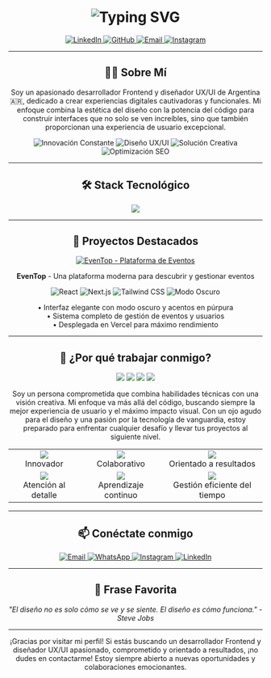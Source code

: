 <h1 align="center">
  <img src="https://readme-typing-svg.herokuapp.com?font=Fira+Code&size=30&duration=3000&pause=1000&color=8A2BE2&center=true&vCenter=true&width=435&lines=Hola%2C+Soy+Leonel;Desarrollador+Frontend" alt="Typing SVG" />
</h1>

<p align="center">
  <a href="https://linkedin.com/in/leonelgonzalez" target="_blank">
    <img src="https://img.shields.io/badge/LinkedIn-0077B5?style=for-the-badge&logo=linkedin&logoColor=white" alt="LinkedIn" />
  </a>
  <a href="https://github.com/leonelgonzalez" target="_blank">
    <img src="https://img.shields.io/badge/GitHub-100000?style=for-the-badge&logo=github&logoColor=white" alt="GitHub" />
  </a>
  <a href="mailto:leonel.gonzalez.dev@gmail.com">
    <img src="https://img.shields.io/badge/Email-D14836?style=for-the-badge&logo=gmail&logoColor=white" alt="Email" />
  </a>
  <a href="https://www.instagram.com/leonel_gnzz" target="_blank">
    <img src="https://img.shields.io/badge/Instagram-E4405F?style=for-the-badge&logo=instagram&logoColor=white" alt="Instagram" />
  </a>
</p>

<hr/>

<h2 align="center">👨‍💻 Sobre Mí</h2>

<p align="center">
Soy un apasionado desarrollador Frontend y diseñador UX/UI de Argentina 🇦🇷, dedicado a crear experiencias digitales cautivadoras y funcionales. Mi enfoque combina la estética del diseño con la potencia del código para construir interfaces que no solo se ven increíbles, sino que también proporcionan una experiencia de usuario excepcional.
</p>

<p align="center">
  <img src="https://img.shields.io/badge/🚀%20Innovación%20Constante-8A2BE2?style=for-the-badge" alt="Innovación Constante" />
  <img src="https://img.shields.io/badge/🎨%20Diseño%20UX/UI-FF69B4?style=for-the-badge" alt="Diseño UX/UI" />
  <img src="https://img.shields.io/badge/💡%20Solución%20Creativa-00CED1?style=for-the-badge" alt="Solución Creativa" />
  <img src="https://img.shields.io/badge/📊%20Optimización%20SEO-32CD32?style=for-the-badge" alt="Optimización SEO" />
</p>

<hr/>

<h2 align="center">🛠️ Stack Tecnológico</h2>

<div align="center">
  <img src="https://skillicons.dev/icons?i=html,css,js,ts,react,nextjs,tailwind,nodejs,express,figma&perline=5" />
</div>

<hr/>

<h2 align="center">🌟 Proyectos Destacados</h2>

<div align="center">
  <a href="https://eventop-frontend.vercel.app/" target="_blank">
    <img src="https://github-readme-stats.vercel.app/api/pin/?username=leonelgonzalez&repo=eventop-frontend&theme=midnight-purple" alt="EvenTop - Plataforma de Eventos" />
  </a>
</div>

<p align="center">
  <strong>EvenTop</strong> - Una plataforma moderna para descubrir y gestionar eventos
</p>

<p align="center">
  <img src="https://img.shields.io/badge/React-20232A?style=for-the-badge&logo=react&logoColor=61DAFB" alt="React" />
  <img src="https://img.shields.io/badge/Next.js-000000?style=for-the-badge&logo=next.js&logoColor=white" alt="Next.js" />
  <img src="https://img.shields.io/badge/Tailwind_CSS-38B2AC?style=for-the-badge&logo=tailwind-css&logoColor=white" alt="Tailwind CSS" />
  <img src="https://img.shields.io/badge/Modo_Oscuro-1A202C?style=for-the-badge&logo=dark-reader&logoColor=white" alt="Modo Oscuro" />
</p>

<p align="center">
  • Interfaz elegante con modo oscuro y acentos en púrpura<br>
  • Sistema completo de gestión de eventos y usuarios<br>
  • Desplegada en Vercel para máximo rendimiento
</p>

<hr/>

<h2 align="center">🌈 ¿Por qué trabajar conmigo?</h2>

<div align="center">
  <img src="https://readme-components.vercel.app/api?component=logo&fill=8A2BE2&logo=react&animation=spin&svgfill=15d8fe">
  <img src="https://readme-components.vercel.app/api?component=logo&fill=8A2BE2&logo=next.js&svgfill=15d8fe">
  <img src="https://readme-components.vercel.app/api?component=logo&fill=8A2BE2&logo=typescript&svgfill=15d8fe">
  <img src="https://readme-components.vercel.app/api?component=logo&fill=8A2BE2&logo=figma&svgfill=15d8fe">
</div>

<p align="center">
Soy un persona comprometida que combina habilidades técnicas con una visión creativa. Mi enfoque va más allá del código, buscando siempre la mejor experiencia de usuario y el máximo impacto visual. Con un ojo agudo para el diseño y una pasión por la tecnología de vanguardia, estoy preparado para enfrentar cualquier desafío y llevar tus proyectos al siguiente nivel.
</p>

<div align="center">
  <table>
    <tr>
      <td align="center"><img src="https://img.icons8.com/color/48/000000/light-on.png"/><br>Innovador</td>
      <td align="center"><img src="https://img.icons8.com/color/48/000000/collaboration.png"/><br>Colaborativo</td>
      <td align="center"><img src="https://img.icons8.com/color/48/000000/goal.png"/><br>Orientado a resultados</td>
    </tr>
    <tr>
      <td align="center"><img src="https://img.icons8.com/color/48/000000/search.png"/><br>Atención al detalle</td>
      <td align="center"><img src="https://img.icons8.com/color/48/000000/book-shelf.png"/><br>Aprendizaje continuo</td>
      <td align="center"><img src="https://img.icons8.com/color/48/000000/time-management.png"/><br>Gestión eficiente del tiempo</td>
    </tr>
  </table>
</div>

<hr/>

<h2 align="center">📫 Conéctate conmigo</h2>

<p align="center">
  <a href="mailto:leonel.gonzalez.dev@gmail.com">
    <img src="https://img.shields.io/badge/Email-D14836?style=for-the-badge&logo=gmail&logoColor=white" alt="Email" />
  </a>
  <a href="https://wa.me/542645841194" target="_blank">
    <img src="https://img.shields.io/badge/WhatsApp-25D366?style=for-the-badge&logo=whatsapp&logoColor=white" alt="WhatsApp" />
  </a>
  <a href="https://www.instagram.com/leonel_gnzz" target="_blank">
    <img src="https://img.shields.io/badge/Instagram-E4405F?style=for-the-badge&logo=instagram&logoColor=white" alt="Instagram" />
  </a>
  <a href="https://www.linkedin.com/in/leonelgonzalez" target="_blank">
    <img src="https://img.shields.io/badge/LinkedIn-0077B5?style=for-the-badge&logo=linkedin&logoColor=white" alt="LinkedIn" />
  </a>
</p>

<hr/>

<h2 align="center">💬 Frase Favorita</h2>

<p align="center">
  <i>"El diseño no es solo cómo se ve y se siente. El diseño es cómo funciona." - Steve Jobs</i>
</p>

<hr/>

<p align="center">
  ¡Gracias por visitar mi perfil! Si estás buscando un desarrollador Frontend y diseñador UX/UI apasionado, comprometido y orientado a resultados, ¡no dudes en contactarme! Estoy siempre abierto a nuevas oportunidades y colaboraciones emocionantes.
</p>



